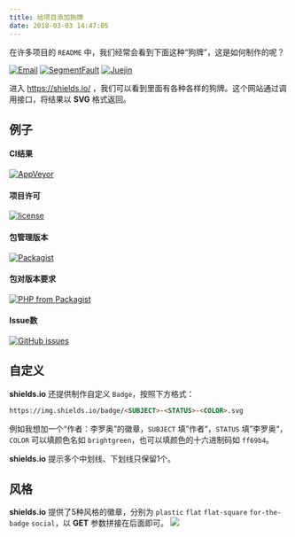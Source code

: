 ```yaml
---
title: 给项目添加狗牌
date: 2018-03-03 14:47:05
---
```

在许多项目的 `README` 中，我们经常会看到下面这种“狗牌”，这是如何制作的呢？

[![Email](https://img.shields.io/badge/%E9%82%AE%E7%AE%B1-liluoao%40qq.com-orange.svg?longCache=true&style=flat-square)](mailto:liluoao@qq.com)
[![SegmentFault](https://img.shields.io/badge/SegmentFault-李罗奥-brightgreen.svg?longCache=true&style=flat-square)](https://segmentfault.com/u/liluoao)
[![Juejin](https://img.shields.io/badge/掘金-李罗奥-blue.svg?longCache=true&style=flat-square)](https://juejin.im/user/5a19374cf265da4332274600)

进入 https://shields.io/ ，我们可以看到里面有各种各样的狗牌。这个网站通过调用接口，将结果以 **SVG** 格式返回。
<!-- more -->
## 例子
#### CI结果
[![AppVeyor](https://img.shields.io/appveyor/ci/liluoao/blog-source.svg?longCache=true&logo=appveyor)](https://ci.appveyor.com/project/liluoao/blog-source)
#### 项目许可
[![license](https://img.shields.io/github/license/liluoao/blog-source.svg?longCache=true)](https://github.com/liluoao/blog-source/blob/master/LICENSE)
#### 包管理版本
[![Packagist](https://img.shields.io/packagist/v/liluoao/phalcon.svg?longCache=true)](https://packagist.org/packages/liluoao/phalcon)
#### 包对版本要求
[![PHP from Packagist](https://img.shields.io/packagist/php-v/liluoao/phalcon.svg?longCache=true)](https://packagist.org/packages/liluoao/phalcon)
#### Issue数
[![GitHub issues](https://img.shields.io/github/issues/liluoao/simple.svg?longCache=true&style=flat-square)](https://github.com/liluoao/simple/issues)

## 自定义
**shields.io** 还提供制作自定义 `Badge`，按照下方格式：
```html
https://img.shields.io/badge/<SUBJECT>-<STATUS>-<COLOR>.svg
```
例如我想加一个“作者：李罗奥”的徽章，`SUBJECT` 填”作者“，`STATUS` 填”李罗奥“，`COLOR` 可以填颜色名如 `brightgreen`，也可以填颜色的十六进制码如 `ff69b4`。

**shields.io** 提示多个中划线、下划线只保留1个。

## 风格
**shields.io** 提供了5种风格的徽章，分别为 `plastic` `flat` `flat-square` `for-the-badge` `social`，以 **GET** 参数拼接在后面即可。
![](/images/badge-style.png)